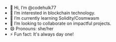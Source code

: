 - 👋 Hi, I’m @codehulk77
- 👀 I’m interested in blockchain technology.
- 🌱 I’m currently learning Solidity/Cosmwasm
- 💞️ I’m looking to collaborate on impactful projects.
- 😄 Pronouns: she/her
- ⚡ Fun fact: It's always day one! 

<!---
codehulk77/codehulk77 is a ✨ special ✨ repository because its `README.md` (this file) appears on your GitHub profile.
You can click the Preview link to take a look at your changes.
--->
